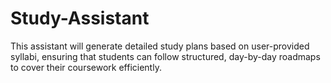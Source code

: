 # Study-Assistant
This assistant will generate detailed study plans based on user-provided syllabi, ensuring that students can follow structured, day-by-day roadmaps to cover their coursework efficiently.
